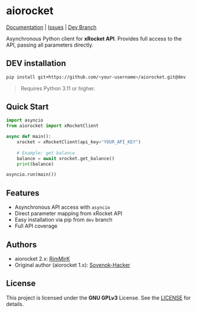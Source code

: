 # aiorocket

[Documentation](https://aiorocket.rimmirk.pp.ua) | [Issues](https://github.com/RimMirK/aiorocket/issues) | [Dev Branch](https://github.com/RimMirK/aiorocket/tree/dev)

Asynchronous Python client for **xRocket API**. Provides full access to the API, passing all parameters directly.

## DEV installation

```bash
pip install git+https://github.com/<your-username>/aiorocket.git@dev
````

> Requires Python 3.11 or higher.

## Quick Start

```python
import asyncio
from aiorocket import xRocketClient

async def main():
    xrocket = xRocketClient(api_key="YOUR_API_KEY")
    
    # Example: get balance
    balance = await xrocket.get_balance()
    print(balance)

asyncio.run(main())
```

## Features

* Asynchronous API access with `asyncio`
* Direct parameter mapping from xRocket API
* Easy installation via pip from `dev` branch
* Full API coverage

## Authors

* aiorocket 2.x: [RimMirK](https://github.com/RimMirK)
* Original author (aiorocket 1.x): [Sovenok-Hacker](https://github.com/Sovenok-Hacker)

## License

This project is licensed under the **GNU GPLv3** License.
See the [LICENSE](https://www.gnu.org/licenses/gpl-3.0.en.html) for details.



